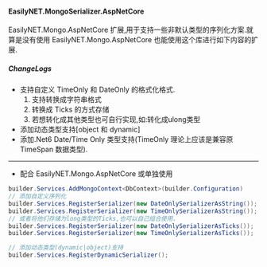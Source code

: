 #### EasilyNET.MongoSerializer.AspNetCore

EasilyNET.Mongo.AspNetCore 扩展,用于支持一些非默认类型的序列化方案.就算是没有使用 EasilyNET.Mongo.AspNetCore 也能使用这个库进行如下内容的扩展.

##### ChangeLogs

- 支持自定义 TimeOnly 和 DateOnly 的格式化格式.
  1. 支持转换成字符串格式
  2. 转换成 Ticks 的方式存储
  3. 若想转化成其他类型也可自行实现,如:转化成ulong类型
- 添加动态类型支持[object 和 dynamic]
- 添加.Net6 Date/Time Only 类型支持(TimeOnly 理论上应该是兼容原 TimeSpan 数据类型).

---
- 配合 EasilyNET.Mongo.AspNetCore 或单独使用

```csharp
builder.Services.AddMongoContext<DbContext>(builder.Configuration)
// 添加自定义序列化
builder.Services.RegisterSerializer(new DateOnlySerializerAsString());
builder.Services.RegisterSerializer(new TimeOnlySerializerAsString());
// 或者将他们存储为long类型的Ticks,也可以自己组合使用.
builder.Services.RegisterSerializer(new DateOnlySerializerAsTicks());
builder.Services.RegisterSerializer(new TimeOnlySerializerAsTicks());

// 添加动态类型(dynamic|object)支持
builder.Services.RegisterDynamicSerializer();
```

